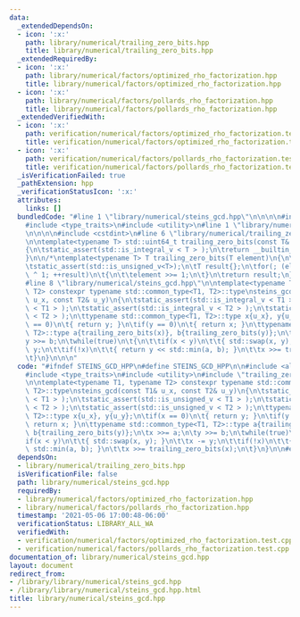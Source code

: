 ```yaml
---
data:
  _extendedDependsOn:
  - icon: ':x:'
    path: library/numerical/trailing_zero_bits.hpp
    title: library/numerical/trailing_zero_bits.hpp
  _extendedRequiredBy:
  - icon: ':x:'
    path: library/numerical/factors/optimized_rho_factorization.hpp
    title: library/numerical/factors/optimized_rho_factorization.hpp
  - icon: ':x:'
    path: library/numerical/factors/pollards_rho_factorization.hpp
    title: library/numerical/factors/pollards_rho_factorization.hpp
  _extendedVerifiedWith:
  - icon: ':x:'
    path: verification/numerical/factors/optimized_rho_factorization.test.cpp
    title: verification/numerical/factors/optimized_rho_factorization.test.cpp
  - icon: ':x:'
    path: verification/numerical/factors/pollards_rho_factorization.test.cpp
    title: verification/numerical/factors/pollards_rho_factorization.test.cpp
  _isVerificationFailed: true
  _pathExtension: hpp
  _verificationStatusIcon: ':x:'
  attributes:
    links: []
  bundledCode: "#line 1 \"library/numerical/steins_gcd.hpp\"\n\n\n\n#include <algorithm>\n\
    #include <type_traits>\n#include <utility>\n#line 1 \"library/numerical/trailing_zero_bits.hpp\"\
    \n\n\n\n#include <cstdint>\n#line 6 \"library/numerical/trailing_zero_bits.hpp\"\
    \n\ntemplate<typename T> std::uint64_t trailing_zero_bits(const T& element)\n\
    {\n\tstatic_assert(std::is_integral_v < T > );\n\treturn __builtin_ctzll(element);\n\
    }\n\n/*\ntemplate<typename T> T trailing_zero_bits(T element)\n{\n\tstatic_assert(std::is_integral_v<T>);\n\
    \tstatic_assert(std::is_unsigned_v<T>);\n\tT result{};\n\tfor(; (element & 1)\
    \ ^ 1; ++result)\n\t{\n\t\telement >>= 1;\n\t}\n\treturn result;\n}\n*/\n\n\n\
    #line 8 \"library/numerical/steins_gcd.hpp\"\n\ntemplate<typename T1, typename\
    \ T2> constexpr typename std::common_type<T1, T2>::type\nsteins_gcd(const T1&\
    \ u_x, const T2& u_y)\n{\n\tstatic_assert(std::is_integral_v < T1 > );\n\tstatic_assert(std::is_unsigned_v\
    \ < T1 > );\n\tstatic_assert(std::is_integral_v < T2 > );\n\tstatic_assert(std::is_unsigned_v\
    \ < T2 > );\n\ttypename std::common_type<T1, T2>::type x{u_x}, y{u_y};\n\tif(x\
    \ == 0)\n\t{ return y; }\n\tif(y == 0)\n\t{ return x; }\n\ttypename std::common_type<T1,\
    \ T2>::type a{trailing_zero_bits(x)}, b{trailing_zero_bits(y)};\n\tx >>= a;\n\t\
    y >>= b;\n\twhile(true)\n\t{\n\t\tif(x < y)\n\t\t{ std::swap(x, y); }\n\t\tx -=\
    \ y;\n\t\tif(!x)\n\t\t{ return y << std::min(a, b); }\n\t\tx >>= trailing_zero_bits(x);\n\
    \t}\n}\n\n\n"
  code: "#ifndef STEINS_GCD_HPP\n#define STEINS_GCD_HPP\n\n#include <algorithm>\n\
    #include <type_traits>\n#include <utility>\n#include \"trailing_zero_bits.hpp\"\
    \n\ntemplate<typename T1, typename T2> constexpr typename std::common_type<T1,\
    \ T2>::type\nsteins_gcd(const T1& u_x, const T2& u_y)\n{\n\tstatic_assert(std::is_integral_v\
    \ < T1 > );\n\tstatic_assert(std::is_unsigned_v < T1 > );\n\tstatic_assert(std::is_integral_v\
    \ < T2 > );\n\tstatic_assert(std::is_unsigned_v < T2 > );\n\ttypename std::common_type<T1,\
    \ T2>::type x{u_x}, y{u_y};\n\tif(x == 0)\n\t{ return y; }\n\tif(y == 0)\n\t{\
    \ return x; }\n\ttypename std::common_type<T1, T2>::type a{trailing_zero_bits(x)},\
    \ b{trailing_zero_bits(y)};\n\tx >>= a;\n\ty >>= b;\n\twhile(true)\n\t{\n\t\t\
    if(x < y)\n\t\t{ std::swap(x, y); }\n\t\tx -= y;\n\t\tif(!x)\n\t\t{ return y <<\
    \ std::min(a, b); }\n\t\tx >>= trailing_zero_bits(x);\n\t}\n}\n\n#endif"
  dependsOn:
  - library/numerical/trailing_zero_bits.hpp
  isVerificationFile: false
  path: library/numerical/steins_gcd.hpp
  requiredBy:
  - library/numerical/factors/optimized_rho_factorization.hpp
  - library/numerical/factors/pollards_rho_factorization.hpp
  timestamp: '2021-05-06 17:00:48-06:00'
  verificationStatus: LIBRARY_ALL_WA
  verifiedWith:
  - verification/numerical/factors/optimized_rho_factorization.test.cpp
  - verification/numerical/factors/pollards_rho_factorization.test.cpp
documentation_of: library/numerical/steins_gcd.hpp
layout: document
redirect_from:
- /library/library/numerical/steins_gcd.hpp
- /library/library/numerical/steins_gcd.hpp.html
title: library/numerical/steins_gcd.hpp
---
```

